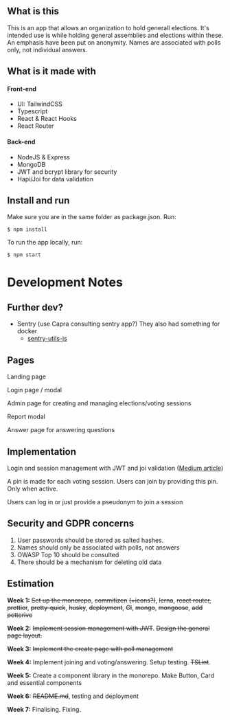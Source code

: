 ## What is this

This is an app that allows an organization to hold generall elections. It's intended use is while holding general assemblies and elections within these. An emphasis have been put on anonymity. Names are associated with polls only, not individual answers.

## What is it made with

#### Front-end

- UI: TailwindCSS
- Typescript
- React & React Hooks
- React Router

#### Back-end

- NodeJS & Express
- MongoDB
- JWT and bcrypt library for security
- Hapi/Joi for data validation

## Install and run

Make sure you are in the same folder as package.json. Run:

`$ npm install`

To run the app locally, run:

`$ npm start`

# Development Notes

## Further dev?

- Sentry (use Capra consulting sentry app?) They also had something for docker
  - [sentry-utils-js](https://github.com/capraconsulting/sentry-utils-js)

## Pages

Landing page

Login page / modal

Admin page for creating and managing elections/voting sessions

Report modal

Answer page for answering questions

## Implementation

Login and session management with JWT and joi validation ([Medium article](https://medium.com/@rossbulat/joi-for-node-exploring-javascript-object-schema-validation-50dd4b8e1b0f))

A pin is made for each voting session. Users can join by providing this pin. Only when active.

Users can log in or just provide a pseudonym to join a session

## Security and GDPR concerns

1. User passwords should be stored as salted hashes.
2. Names should only be associated with polls, not answers
3. OWASP Top 10 should be consulted
4. There should be a mechanism for deleting old data

## Estimation

**Week 1:** ~~Set up the monorepo~~, ~~commitizen~~ ~~(+icons?)~~, ~~lerna~~, ~~react router,~~ ~~prettier~~, ~~pretty-quick~~, ~~husky~~, ~~deployment~~, ~~CI~~, ~~mongo~~, ~~mongoose~~, ~~add~~ ~~petterive~~

**Week 2:** ~~Implement session management with JWT~~. ~~Design the general page layout.~~

**Week 3:** ~~Implement the create page with poll management~~

**Week 4:** Implement joining and voting/answering. Setup testing. ~~TSLint~~.

**Week 5:** Create a component library in the monorepo. Make Button, Card and essential components

**Week 6:** ~~README.md~~, testing and deployment

**Week 7:** Finalising. Fixing.
